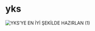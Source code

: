 # yks

![YKS’YE EN İYİ ŞEKİLDE HAZIRLAN (1)](https://github.com/necipfazilgocer/yks/assets/114177524/4665970c-9cfe-4103-bea9-163f9c6e8549)
